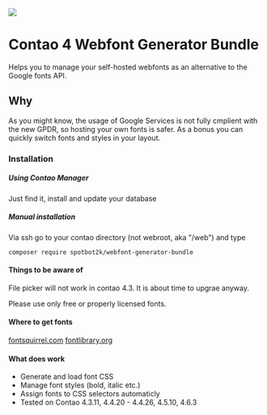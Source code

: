 [![](https://img.shields.io/packagist/v/spotbot2k/webfont-generator-bundle.svg?style=flat)](https://packagist.org/packages/spotbot2k/webfont-generator-bundle)

# Contao 4 Webfont Generator Bundle

Helps you to manage your self-hosted webfonts as an alternative to the Google fonts API.

## Why

As you might know, the usage of Google Services is not fully cmplient with the new GPDR, so hosting your own fonts is safer. As a bonus you can quickly switch fonts and styles in your layout.

### Installation

##### Using Contao Manager

Just find it, install and update your database

##### Manual installation

Via ssh go to your contao directory (not webroot, aka "/web") and type

```
composer require spotbot2k/webfont-generator-bundle
```

#### Things to be aware of

File picker will not work in contao 4.3. It is about time to upgrae anyway.

Please use only free or properly licensed fonts.

#### Where to get fonts

[fontsquirrel.com](https://www.fontsquirrel.com/)
[fontlibrary.org](https://fontlibrary.org/)

#### What does work

- Generate and load font CSS
- Manage font styles (bold, italic etc.)
- Assign fonts to CSS selectors automaticly
- Tested on Contao 4.3.11, 4.4.20 - 4.4.26, 4.5.10, 4.6.3
